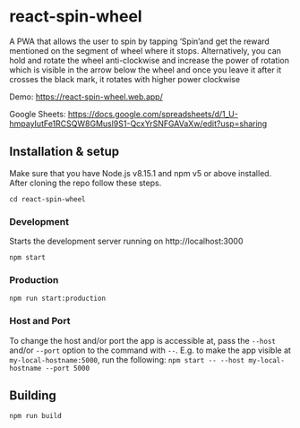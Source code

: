 # react-spin-wheel

A PWA that allows the user to spin by tapping ‘Spin’and get the reward mentioned on the segment of wheel where it stops. Alternatively, you can hold and rotate the wheel anti-clockwise and increase the power of rotation which is visible in the arrow below the wheel and once you leave it after it crosses the black mark, it rotates with higher power clockwise

Demo: https://react-spin-wheel.web.app/

Google Sheets: https://docs.google.com/spreadsheets/d/1_U-hmpayIutFe1RCSQW8GMusl9S1-QcxYrSNFGAVaXw/edit?usp=sharing

## Installation & setup

Make sure that you have Node.js v8.15.1 and npm v5 or above installed.
After cloning the repo follow these steps.

```shell
cd react-spin-wheel
```

### Development

Starts the development server running on http://localhost:3000

```shell
npm start
```

### Production

```shell
npm run start:production
```

### Host and Port

To change the host and/or port the app is accessible at, pass the `--host` and/or `--port` option to the command
with `--`. E.g. to make the app visible at `my-local-hostname:5000`, run the following:
`npm start -- --host my-local-hostname --port 5000`

## Building

```Shell
npm run build
```

